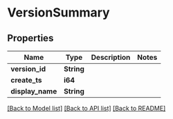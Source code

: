 # VersionSummary

## Properties

Name | Type | Description | Notes
------------ | ------------- | ------------- | -------------
**version_id** | **String** |  | 
**create_ts** | **i64** |  | 
**display_name** | **String** |  | 

[[Back to Model list]](../README.md#documentation-for-models) [[Back to API list]](../README.md#documentation-for-api-endpoints) [[Back to README]](../README.md)


